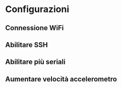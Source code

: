 # Configurazioni

## Connessione WiFi

## Abilitare SSH

## Abilitare più seriali

## Aumentare velocità accelerometro
